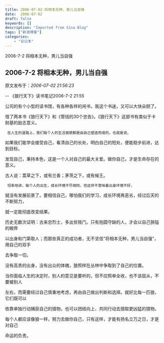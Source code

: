```yaml
---
title: 2006-07-02-将相本无种，男儿当自强
date:  2006-07-02
draft: false
keywords: []
description: "Imported from Sina Blog"
tags: ["新浪博客"]
categories: 
    - "日记本"
---
```

2006-7-2 将相本无种，男儿当自强
## 2006-7-2 将相本无种，男儿当自强

 原文发布于：*2006-07-02 21:56:23*

   --  《狼行天下》读书笔记2006-7-2
21&#58;55

公司的有个小型的读书馆，有各种各样的闲书，我这个书迷，又可以大快朵颐了。

借了两本书《狼行天下》和《管钱的30个忠告》。《狼行天下》这部书有类似于卡耐基的励志意义。

     在人生的道路上，我们每个人的生活面貌都是由自己塑造而成的，也就是说，

如果我们能学会接受自己，看清自己的长处，明白自己的短处，便能稳步前进，达到目标。

     
发现自己，秉持本色，这是一个人对自己的最大关爱。做你自己，才是生命存在的意义。

  古人说：蒿草之下，或有兰香；茅茨之下，或有候王。

    

     坦率地讲，每个人的出生，成长环境不尽相同，但这并不意味着出身环境不好，

    
就没有发展前景了。要相信自己，哪怕我们的学习，成长环境再恶劣，经过后天的不断努力，

 就一定能彻底改变结果。

    

       
历史无数次证明：古来忠烈士，多出贫贱门。只有抱圆守缺的人，才会以自己狭隘的眼界

 以出身和门第取人；而那些真正的成功者，无不坚信“将相本无种，男儿当自强”，用自己的双手

 去争取一切。

       
没有高贵的出身，没有出众的体魄，狼照样在丛林中争取到了自己的位置。

       

       
当你面临人生的决定时，别人的意见是要听的，但不应照单全收，也不该屈从，不要被别人

  左右，而需要经过自己慎重地考虑，再由自己做出判断和选择。就好比每一匹狼，它们既可以

  依靠单独行动捕获自己的猎物，也可以团结向上、共同行动去猎取更凶猛的猎物。

    
每个人都应该像狼一样，努力去做你自己，只有这样，才能有扬名立万之日，才是对自己

 命运的负责。

 

   


